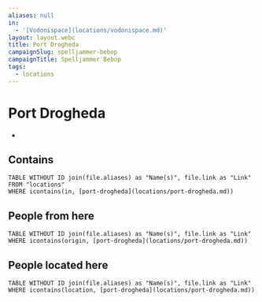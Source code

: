 ```yaml
---
aliases: null
in:
  - '[Vodonispace](locations/vodonispace.md)'
layout: layout.webc
title: Port Drogheda
campaignSlug: spelljammer-bebop
campaignTitle: Spelljammer Bebop
tags:
  - locations
---
```

# Port Drogheda

- 

## Contains
```dataview
TABLE WITHOUT ID join(file.aliases) as "Name(s)", file.link as "Link"
FROM "locations"
WHERE icontains(in, [port-drogheda](locations/port-drogheda.md))
```

## People from here

```dataview
TABLE WITHOUT ID join(file.aliases) as "Name(s)", file.link as "Link"
WHERE icontains(origin, [port-drogheda](locations/port-drogheda.md))
```

## People located here

```dataview
TABLE WITHOUT ID join(file.aliases) as "Name(s)", file.link as "Link"
WHERE icontains(location, [port-drogheda](locations/port-drogheda.md))
```

